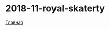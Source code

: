 # 2018-11-royal-skaterty

<p><a href="https://lia5.github.io/2018-11-royal-skaterty/app/">Главная</a></p>